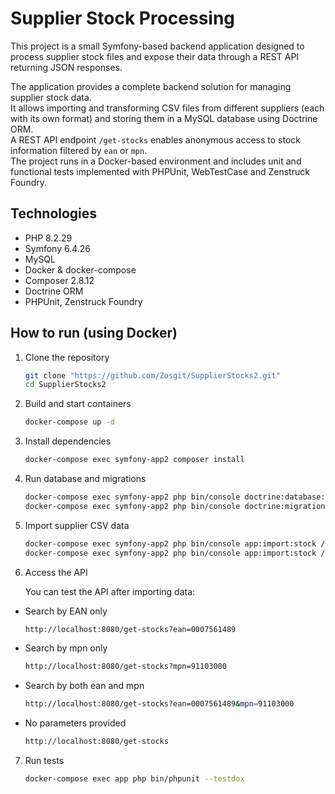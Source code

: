 # Supplier Stock Processing

This project is a small Symfony-based backend application designed to process supplier stock files and expose their data through a REST API returning JSON responses.

The application provides a complete backend solution for managing supplier stock data.  
It allows importing and transforming CSV files from different suppliers (each with its own format) and storing them in a MySQL database using Doctrine ORM.  
A REST API endpoint `/get-stocks` enables anonymous access to stock information filtered by `ean` or `mpn`.  
The project runs in a Docker-based environment and includes unit and functional tests implemented with PHPUnit, WebTestCase and Zenstruck Foundry.

## Technologies
- PHP 8.2.29
- Symfony 6.4.26
- MySQL
- Docker & docker-compose
- Composer 2.8.12
- Doctrine ORM
- PHPUnit, Zenstruck Foundry

## How to run (using Docker)

1. Clone the repository
    ```bash
   git clone "https://github.com/Zosgit/SupplierStocks2.git"
   cd SupplierStocks2
2. Build and start containers
    ```bash
    docker-compose up -d
3. Install dependencies
    ```bash
    docker-compose exec symfony-app2 composer install
4. Run database and migrations
    ```bash
    docker-compose exec symfony-app2 php bin/console doctrine:database:create
    docker-compose exec symfony-app2 php bin/console doctrine:migrations:migrate
5. Import supplier CSV data
    ```bash
    docker-compose exec symfony-app2 php bin/console app:import:stock /app/symfony/data/lorotom.csv Lorotom
    docker-compose exec symfony-app2 php bin/console app:import:stock /app/symfony/data/trah.csv Trah
6. Access the API

    You can test the API after importing data:

- Search by EAN only
    ```bash
    http://localhost:8080/get-stocks?ean=0007561489

- Search by mpn only
    ```bash
    http://localhost:8080/get-stocks?mpn=91103000

- Search by both ean and mpn
    ```bash
    http://localhost:8080/get-stocks?ean=0007561489&mpn=91103000

- No parameters provided 
    ```bash
    http://localhost:8080/get-stocks
7. Run tests
    ```bash
    docker-compose exec app php bin/phpunit --testdox